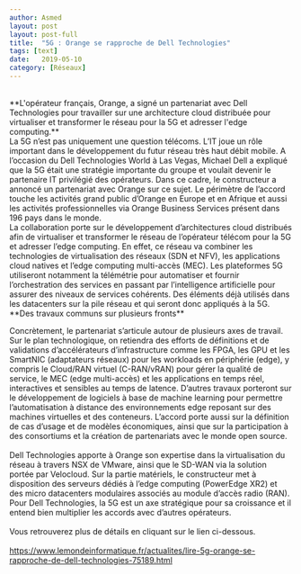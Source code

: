 ```yaml
---
author: Asmed
layout: post
layout: post-full
title:  "5G : Orange se rapproche de Dell Technologies"
tags: [text]
date:   2019-05-10 
category: [Réseaux]
---
```

<br/>
**L'opérateur français, Orange, a signé un partenariat avec Dell Technologies pour travailler sur une architecture cloud distribuée pour virtualiser et transformer le réseau pour la 5G et adresser l'edge computing.**  

<br/>
 La 5G n’est pas uniquement une question télécoms. L’IT joue un rôle important dans le développement du futur réseau très haut débit mobile. A l’occasion du Dell Technologies World à Las Vegas, Michael Dell a expliqué que la 5G était une stratégie importante du groupe et voulait devenir le partenaire IT privilégié des opérateurs. Dans ce cadre, le constructeur a annoncé un partenariat avec Orange sur ce sujet. Le périmètre de l’accord touche les activités grand public d’Orange en Europe et en Afrique et aussi les activités professionnelles via Orange Business Services présent dans 196 pays dans le monde.
<br/>
La collaboration porte sur le développement d’architectures cloud distribués afin de virtualiser et transformer le réseau de l’opérateur télécom pour la 5G et adresser l’edge computing. En effet, ce réseau va combiner les technologies de virtualisation des réseaux (SDN et NFV), les applications cloud natives et l’edge computing multi-accès (MEC). Les plateformes 5G utiliseront notamment la télémétrie pour automatiser et fournir l’orchestration des services en passant par l’intelligence artificielle pour assurer des niveaux de services cohérents. Des éléments déjà utilisés dans les datacenters sur la pile réseau et qui seront donc appliqués à la 5G.  
<br/>
**Des travaux communs sur plusieurs fronts**  

Concrètement, le partenariat s’articule autour de plusieurs axes de travail. Sur le plan technologique, on retiendra des efforts de définitions et de validations d’accélérateurs d’infrastructure comme les FPGA, les GPU et les SmartNIC (adaptateurs réseaux) pour les workloads en périphérie (edge), y compris le Cloud/RAN virtuel (C-RAN/vRAN) pour gérer la qualité de service, le MEC (edge multi-accès) et les applications en temps réel, interactives et sensibles au temps de latence. D’autres travaux porteront sur le développement de logiciels à base de machine learning pour permettre l’automatisation à distance des environnements edge reposant sur des machines virtuelles et des conteneurs. L’accord porte aussi sur la définition de cas d’usage et de modèles économiques, ainsi que sur la participation à des consortiums et la création de partenariats avec le monde open source.  
<br/>
Dell Technologies apporte à Orange son expertise dans la virtualisation du réseau à travers NSX de VMware, ainsi que le SD-WAN via la solution portée par Velocloud. Sur la partie matériels, le constructeur met à disposition des serveurs dédiés à l’edge computing (PowerEdge XR2) et des micro datacenters modulaires associés au module d’accès radio (RAN). Pour Dell Technologies, la 5G est un axe stratégique pour sa croissance et il entend bien multiplier les accords avec d’autres opérateurs.  
<br/>
Vous retrouverez plus de détails en cliquant sur le lien ci-dessous.  
<br>
<https://www.lemondeinformatique.fr/actualites/lire-5g-orange-se-rapproche-de-dell-technologies-75189.html> 

